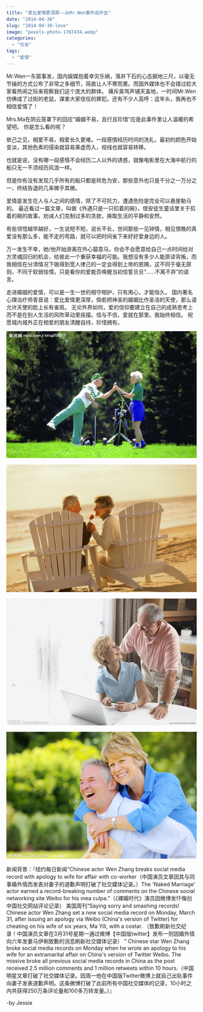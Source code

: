 ```yaml
---
title: "爱比爱情更深厚——从Mr.Wen事件说开去"
date: "2014-04-30"
slug: "2014-04-30-love"
image: "pexels-photo-1767434.webp"
categories: 
  - "社会"
tags: 
  - "爱情"
---
```




Mr.Wen一东窗事发，国内娱媒抱着幸灾乐祸，落井下石的心态掘地三尺，以毫无节操的方式公布了非常之多细节，简直让人不寒而栗。而国外媒体也不会错过趁大家看热闹之际来观察我们这个庞大的群体。 痛斥臭骂声铺天盖地，一时间Mr.Wen仿佛成了过街的老鼠，谋害大家信任的罪犯。还有不少人高呼：这年头，我再也不相信爱情了！

Mrs.Ma在阴云笼罩下的回应"婚姻不易，且行且珍惜“应是此事件里让人温暖的希望吧。 你是怎么看的呢？ 

依己之见，相爱不易，相爱长久更难。一段感情经历时间的洗礼，最初的颜色开始变淡，其他色素的侵染就容易乘虚而入，视线也就容易转移。

也就是说，没有哪一段感情不会经历二人以外的诱惑，就像电影里在大海中航行的船只无一不须经历风浪一样。 

但是你有没有发现几乎所有的船只都是转危为安，那些意外也只是千分之一万分之一，终结告退的几率微乎其微。

爱情是发生在人与人之间的感情，除了不可抗力，遭遇危险是完全可以悬崖勒马的。 最近看过一篇文章，叫做《外遇只是一只扣着的碗》，借安徒生童话里关于扣着的碗的故事，劝诫人们克制过多的贪欲，换取生活的平静和安然。

有些领悟越早越好，一生说短不短，说长不长，世间那些一见钟情，相见恨晚的真爱没有那么多，能不走的弯路，就可以把时间省下来好好爱身边的人。 

万一发生不幸，她/他开始游离在外心猿意马，你会不会愿意给自己一点时间给对方灵魂回归的机会，给彼此一个重获幸福的可能。我想没有多少人能原谅背叛，而我相信在分清情况下做得到宽人律己的一定会得到上帝的恩赐，这不同于毫无原则，不同于软弱怯懦，只是看你的爱能否唤醒当初信誓旦旦“……不离不弃”的诺言。

走进婚姻的爱情，可以是一生一世的相守相护，只有用心，才能恒久。 国内著名心理治疗师青音说：爱比爱情更深厚，倘若把神圣的婚姻比作圣洁的天使，那么请允许天使的脸上长有雀斑。 无论外界如何，爱的信仰要建立在自己的成熟思考上而不是在别人生活的风吹草动里摇摆。信与不信，爱就在那里。我始终相信。 祝愿城内城外正在相爱的朋友清醒自持，珍惜拥有。

![](images/old-couple2.jpg)

![](images/lover2.jpg)

![](images/lover3.jpg)

![](images/lover4.jpg)


新闻背景：『纽约每日新闻“Chinese actor Wen Zhang breaks social media record with apology to wife for affair with co-worker（中国演员文章因其与同事婚外情而发表对妻子的道歉声明打破了社交媒体记录。）The 'Naked Marriage' actor earned a record-breaking number of comments on the Chinese social networking site Weibo for his mea culpa.”（《裸婚时代》演员因微博发忏悔创中国社交网站评论记录） 美国周刊“Saying sorry and smashing records! Chinese actor Wen Zhang set a new social media record on Monday, March 31, after issuing an apology via Weibo (China's version of Twitter) for cheating on his wife of six years, Ma Yili, with a costar. （致歉刷新社交纪录！中国演员文章在3月31号星期一通过微博【中国版twitter】发布一则因婚外情向六年发妻马伊俐致歉的消息刷新社交媒体记录） ” Chinese star Wen Zhang broke social media records on Monday when he wrote an apology to his wife for an extramarital affair on China's version of Twitter Weibo. The missive broke all previous social media records in China as the post received 2.5 million comments and 1 million retweets within 10 hours.（中国明星文章打破了社交媒体记录。因周一他在中国版Twitter微博上就自己出轨事件向妻子发表道歉声明。这条微博打破了此前所有中国社交媒体的记录，10小时之内共获得250万条评论量和100多万转发量。）』

-by Jessie